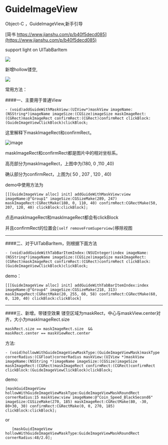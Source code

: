 # GuideImageView
Object-C ，GuideImageView,新手引导

[简书 https://www.jianshu.com/p/b40f5decd085](https://www.jianshu.com/p/b40f5decd085)

support light on UITabBarItem

![](2.png)

新增hollow镂空,

![](3.png)

常用方法：



####一、主要用于普通View


`- (void)addGuideWithMaskView:(UIView*)maskView imageName:(NSString*)imageName imageSize:(CGSize)imageSize maskImageRect:(CGRect)maskImageRect confirmRect:(CGRect)confirmRect clickBlock:(GuideImageViewClickBlock)clickBlock;`


这里解释下maskImageRect和confirmRect。

![image](http://upload-images.jianshu.io/upload_images/1751374-6d2549e7ba1f6af9?imageMogr2/auto-orient/strip%7CimageView2/2/w/1240)

maskImageRect和confirmRect都是图片中的相对坐标系。

高亮部分为maskImageRect，上图中为(180, 0 ,110 ,40)

确认部分为confirmRect，上图为( 50 , 207 , 120 , 40)

demo中使用方法为

`[[[GuideImageView alloc] init] addGuideWithMaskView:view imageName:@"Group1" imageSize:CGSizeMake(289, 247) maskImageRect:CGRectMake(180, 0, 110, 40) confirmRect:CGRectMake(50, 207, 120, 40) clickBlock:clickBlock];`

点击maskImageRect和maskImageRect都会有clickBlock

并且confirmRect的位置会`[self removeFromSuperview]`移除视图

--------------



####二、对于UITabBarItem，则根据下面方法


`- (void)addGuideWithTabBarItemIndex:(NSUInteger)index imageName:(NSString*)imageName imageSize:(CGSize)imageSize maskImageRect:(CGRect)maskImageRect confirmRect:(CGRect)confirmRect clickBlock:(GuideImageViewClickBlock)clickBlock;`

demo：

`[[[GuideImageView alloc] init] addGuideWithTabBarItemIndex:index imageName:@"Group4" imageSize:CGSizeMake(218, 313) maskImageRect:CGRectMake(20, 255, 60, 58) confirmRect:CGRectMake(60, 0, 120, 40) clickBlock:clickBlock]`

-----
####三、新增。带镂空效果
镂空区域为maskRect，中心与maskView.center对齐，大小为maskImageRect.size
```
maskRect.size == maskImageRect.size  &&
maskRect.center == maskViewRect.center
```
方法:

`- (void)hollowWithGuideImageViewMaskType:(GuideImageViewMask)maskType cornerRadius:(CGFloat)cornerRadius maskView:(UIView *)maskView imageName:(NSString *)imageName imageSize:(CGSize)imageSize maskImageRect:(CGRect)maskImageRect confirmRect:(CGRect)confirmRect clickBlock:(GuideImageViewClickBlock)clickBlock;
`

demo:

`[maskGuidImageView hollowWithGuideImageViewMaskType:GuideImageViewMaskRoundRect cornerRadius:15 maskView:view imageName:@"Coin_Speed_BlackSecond6" imageSize:CGSizeMake(270, 185) maskImageRect:CGRectMake(80, -30, 80+30, 30) confirmRect:CGRectMake(0, 0, 270, 185) clickBlock:clickBlock];`

or

`    [maskGuidImageView hollowWithGuideImageViewMaskType:GuideImageViewMaskRoundRect cornerRadius:48/2.0];
`
